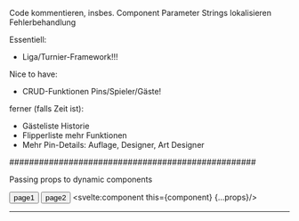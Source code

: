Code kommentieren, insbes. Component Parameter
Strings lokalisieren
Fehlerbehandlung


Essentiell:
- Liga/Turnier-Framework!!!

Nice to have:
- CRUD-Funktionen Pins/Spieler/Gäste!

ferner (falls Zeit ist):
- Gästeliste Historie
- Flipperliste mehr Funktionen
- Mehr Pin-Details: Auflage, Designer, Art Designer


##################################################

Passing props to dynamic components

<script>
	import Page1 from './Page1.svelte';
	import Page2 from './Page2.svelte';
	
	let component;
	let props;
	
	const page1 = () => {
		component = Page1;
		props = {page1Prop: 1};
	};
	
	const page2 = () => {
		component = Page2;
		props = {page2Prop: 2};
	};
	
	page1();
</script>

<button on:click={page1}>page1</button>
<button on:click={page2}>page2</button>
<svelte:component this={component} {...props}/>

--------------------------------------------------